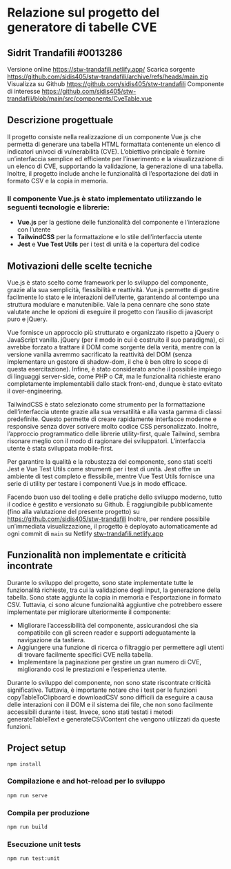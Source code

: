 # Relazione sul progetto del generatore di tabelle CVE
## Sidrit Trandafili #0013286

Versione online https://stw-trandafili.netlify.app/
Scarica sorgente https://github.com/sidis405/stw-trandafili/archive/refs/heads/main.zip
Visualizza su Github https://github.com/sidis405/stw-trandafili
Componente di interesse https://github.com/sidis405/stw-trandafili/blob/main/src/components/CveTable.vue


## Descrizione progettuale
Il progetto consiste nella realizzazione di un componente Vue.js che permetta di generare una tabella HTML formattata contenente un elenco di indicatori univoci di vulnerabilità (CVE). 
L’obiettivo principale è fornire un’interfaccia semplice ed efficiente per l’inserimento e la visualizzazione di un elenco di CVE, supportando la validazione, la generazione di una tabella.
Inoltre, il progetto include anche le funzionalità di l’esportazione dei dati in formato CSV e la copia in memoria.

### Il componente Vue.js è stato implementato utilizzando le seguenti tecnologie e librerie:

- **Vue.js** per la gestione delle funzionalità del componente e l’interazione con l’utente
- **TailwindCSS** per la formattazione e lo stile dell’interfaccia utente
- **Jest** e **Vue Test Utils** per i test di unità e la copertura del codice

## Motivazioni delle scelte tecniche
Vue.js è stato scelto come framework per lo sviluppo del componente, grazie alla sua semplicità, flessibilità e reattività. Vue.js permette di gestire facilmente lo stato e le interazioni dell’utente, garantendo al contempo una struttura modulare e manutenibile.
Vale la pena cennare che sono state valutate anche le opzioni di eseguire il progetto con l’ausilio di javascript puro e jQuery.

Vue fornisce un approccio più strutturato e organizzato rispetto a jQuery o JavaScript vanilla. jQuery (per il modo in cui è costruito il suo paradigma), ci avrebbe forzato a trattare il DOM come sorgente della verità, mentre con la versione vanilla avremmo sacrificato la reattività del DOM (senza implementare un gestore di shadow-dom, il che è ben oltre lo scope di questa esercitazione).
Infine,  è stato considerato anche il possibile impiego di linguaggi server-side, come PHP o C#, ma le funzionalità richieste erano completamente implementabili dallo stack front-end, dunque è stato evitato il over-engineering.

TailwindCSS è stato selezionato come strumento per la formattazione dell’interfaccia utente grazie alla sua versatilità e alla vasta gamma di classi predefinite. Questo permette di creare rapidamente interfacce moderne e responsive senza dover scrivere molto codice CSS personalizzato.
Inoltre, l’approccio programmatico delle librerie utility-first, quale Tailwind, sembra risonare meglio con il modo di ragionare dei sviluppatori.
L’interfaccia utente è stata sviluppata mobile-first.

Per garantire la qualità e la robustezza del componente, sono stati scelti Jest e Vue Test Utils come strumenti per i test di unità. 
Jest offre un ambiente di test completo e flessibile, mentre Vue Test Utils fornisce una serie di utility per testare i componenti Vue.js in modo efficace.

Facendo buon uso del tooling e delle pratiche dello sviluppo moderno, tutto il codice è gestito e versionato su Github.
È raggiungibile pubblicamente (fino alla valutazione del presente progetto) su https://github.com/sidis405/stw-trandafili
Inoltre, per rendere possibile un’immediata visualizzazione, il progetto è deployato automaticamente ad ogni commit di `main` su Netlify 
[stw-trandafili.netlify.app](stw-trandafili.netlify.app)

## Funzionalità non implementate e criticità incontrate
Durante lo sviluppo del progetto, sono state implementate tutte le funzionalità richieste, tra cui la validazione degli input, la generazione della tabella. Sono state aggiunte la copia in memoria e l’esportazione in formato CSV. Tuttavia, ci sono alcune funzionalità aggiuntive che potrebbero essere implementate per migliorare ulteriormente il componente:

- Migliorare l’accessibilità del componente, assicurandosi che sia compatibile con gli screen reader e supporti adeguatamente la navigazione da tastiera.
- Aggiungere una funzione di ricerca o filtraggio per permettere agli utenti di trovare facilmente specifici CVE nella tabella.
- Implementare la paginazione per gestire un gran numero di CVE, migliorando così le prestazioni e l’esperienza utente.

Durante lo sviluppo del componente, non sono state riscontrate criticità significative. Tuttavia, è importante notare che i test per le funzioni copyTableToClipboard e downloadCSV sono difficili da eseguire a causa delle interazioni con il DOM e il sistema dei file, che non sono facilmente accessibili durante i test. Invece, sono stati testati i metodi generateTableText e generateCSVContent che vengono utilizzati da queste funzioni.


## Project setup
```
npm install
```

### Compilazione e and hot-reload per lo sviluppo
```
npm run serve
```

### Compila per produzione
```
npm run build
```

### Esecuzione unit tests
```
npm run test:unit
```